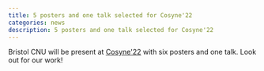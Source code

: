 ```yaml
---
title: 5 posters and one talk selected for Cosyne'22
categories: news
description: 5 posters and one talk selected for Cosyne'22
---
```


Bristol CNU will be present at [Cosyne'22](http://www.cosyne.org/) with six posters and one talk. Look out for our work!
